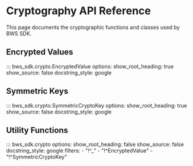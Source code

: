 # Cryptography API Reference

This page documents the cryptographic functions and classes used by BWS SDK.

## Encrypted Values

::: bws_sdk.crypto.EncryptedValue
    options:
      show_root_heading: true
      show_source: false
      docstring_style: google

## Symmetric Keys

::: bws_sdk.crypto.SymmetricCryptoKey
    options:
      show_root_heading: true
      show_source: false
      docstring_style: google

## Utility Functions

::: bws_sdk.crypto
    options:
      show_root_heading: false
      show_source: false
      docstring_style: google
      filters:
        - "!^_"
        - "!^EncryptedValue"
        - "!^SymmetricCryptoKey"
